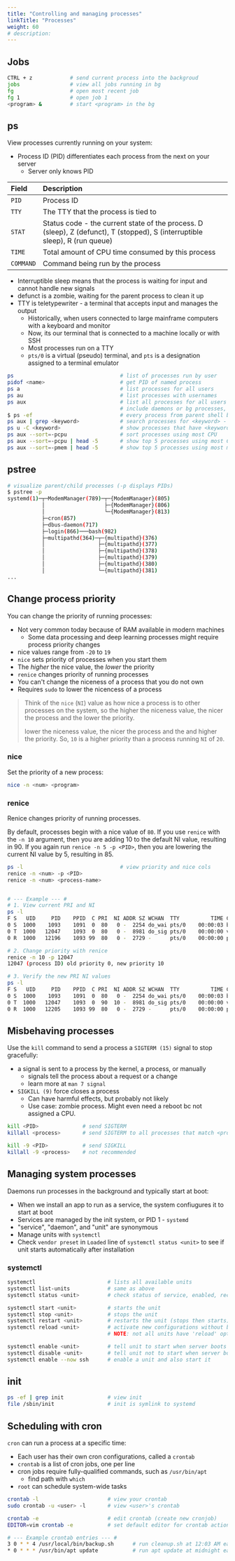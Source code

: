 ```yaml
---
title: "Controlling and managing processes"
linkTitle: "Processes"
weight: 60
# description:
---
```


## Jobs

```bash
CTRL + z            # send current process into the backgroud
jobs                # view all jobs running in bg
fg                  # open most recent job
fg 1                # open job 1
<program> &         # start <program> in the bg
```

## ps

View processes currently running on your system:
- Process ID (PID) differentiates each process from the next on your server
  - Server only knows PID
  

| Field     | Description                                                                                                                 |
| :-------- | :-------------------------------------------------------------------------------------------------------------------------- |
| `PID`     | Process ID                                                                                                                  |
| `TTY`     | The TTY that the process is tied to                                                                                         |
| `STAT`    | Status code - the current state of the process. D (sleep), Z (defunct), T (stopped), S (interruptible sleep), R (run queue) |
| `TIME`    | Total amount of CPU time consumed by this process                                                                           |
| `COMMAND` | Command being run by the process                                                                                            |

- Interruptible sleep means that the process is waiting for input and cannot handle new signals
- defunct is a zombie, waiting for the parent process to clean it up
- TTY is teletypewriter - a terminal that accepts input and manages the output
  - Historically, when users connected to large mainframe computers with a keyboard and monitor
  - Now, its our terminal that is connected to a machine locally or with SSH
  - Most processes run on a TTY
  - `pts/0` is a virtual (pseudo) terminal, and `pts` is a designation assigned to a terminal emulator


```bash
ps                                  # list of processes run by user
pidof <name>                        # get PID of named process
ps a                                # list processes for all users
ps au                               # list processes with usernames
ps aux                              # list all processes for all users with usernames, and 
                                    # include daemons or bg processes, not limited to TTY processes
$ ps -ef                            # every process from parent shell back to init
ps aux | grep <keyword>             # search processes for <keyword> - commonly used
ps u -C <keyword>                   # show processes that have <keyword>
ps aux --sort=-pcpu                 # sort processes using most CPU
ps aux --sort=-pcpu | head -5       # show top 5 processes using most CPU since boot
ps aux --sort=-pmem | head -5       # show top 5 processes using most memory since boot
```

## pstree

```bash
# visualize parent/child processes (-p displays PIDs)
$ pstree -p
systemd(1)─┬─ModemManager(789)─┬─{ModemManager}(805)
           │                   ├─{ModemManager}(806)
           │                   └─{ModemManager}(813)
           ├─cron(857)
           ├─dbus-daemon(717)
           ├─login(866)───bash(982)
           ├─multipathd(364)─┬─{multipathd}(376)
           │                 ├─{multipathd}(377)
           │                 ├─{multipathd}(378)
           │                 ├─{multipathd}(379)
           │                 ├─{multipathd}(380)
           │                 └─{multipathd}(381)
...
```

## Change process priority

You can change the priority of running processes:
- Not very common today because of RAM available in modern machines
  - Some data processing and deep learning processes might require process priority changes
- nice values range from `-20` to `19`
- `nice` sets priority of processes when you start them
- The _higher_ the nice value, the _lower_ the priority
- `renice` changes priority of running processes
- You can't change the niceness of a process that you do not own
- Requires `sudo` to lower the nicencess of a process

> Think of the `nice` (`NI`) value as how nice a process is to other processes on the system, so the higher the niceness value, the nicer the process and the lower the priority.
> 
> lower the niceness value, the nicer the process and the and higher the priority. So, `10` is a higher priority than a process running `NI` of `20`.

### nice

Set the priority of a new process:

```bash
nice -n <num> <program>
```

### renice

Renice changes priority of running processes.

By default, processes begin with a nice value of `80`. If you use `renice` with the `-n 10` argument, then you are adding 10 to the default NI value, resulting in 90. If you again run `renice -n 5 -p <PID>`, then you are lowering the current NI value by 5, resulting in 85. 

```bash
ps -l                               # view priority and nice cols
renice -n <num> -p <PID>
renice -n <num> <process-name>


# --- Example --- #
# 1. View current PRI and NI
ps -l
F S   UID     PID    PPID  C PRI  NI ADDR SZ WCHAN  TTY          TIME CMD
0 S  1000    1093    1091  0  80   0 -  2254 do_wai pts/0    00:00:03 bash
0 T  1000   12047    1093  0  80   0 -  8981 do_sig pts/0    00:00:00 vim
0 R  1000   12196    1093 99  80   0 -  2729 -      pts/0    00:00:00 ps

# 2. Change priority with renice
renice -n 10 -p 12047
12047 (process ID) old priority 0, new priority 10

# 3. Verify the new PRI NI values
ps -l
F S   UID     PID    PPID  C PRI  NI ADDR SZ WCHAN  TTY          TIME CMD
0 S  1000    1093    1091  0  80   0 -  2254 do_wai pts/0    00:00:03 bash
0 T  1000   12047    1093  0  90  10 -  8981 do_sig pts/0    00:00:00 vim
0 R  1000   12205    1093 99  80   0 -  2729 -      pts/0    00:00:00 ps
```

## Misbehaving processes

Use the `kill` command to send a process a `SIGTERM (15)` signal to stop gracefully:
- a signal is sent to a process by the kernel, a process, or manually
  - signals tell the process about a request or a change
  - learn more at `man 7 signal`
- `SIGKILL (9)` force closes a process
  - Can have harmful effects, but probably not likely
  - Use case: zombie process. Might even need a reboot bc not assigned a CPU.

```bash
kill <PID>              # send SIGTERM
killall <process>       # send SIGTERM to all processes that match <process>

kill -9 <PID>           # send SIGKILL
killall -9 <process>    # not recommended
```

## Managing system processes

Daemons run processes in the background and typically start at boot:
- When we install an app to run as a service, the system confiugures it to start at boot
- Services are managed by the init system, or PID 1 - `systemd`
- "service", "daemon", and "unit" are synonymous
- Manage units with `systemctl`
- Check `vendor preset` in `Loaded` line of `systemctl status <unit>` to see if unit starts automatically after installation

### systemctl

```bash
systemctl                       # lists all available units
systemctl list-units            # same as above
systemctl status <unit>         # check status of service, enabled, recent logs

systemctl start <unit>          # starts the unit
systemctl stop <unit>           # stops the unit
systemctl restart <unit>        # restarts the unit (stops then starts)
systemctl reload <unit>         # activate new configurations without bringing unit down (ex: Apache)
                                # NOTE: not all units have 'reload' option

systemctl enable <unit>         # tell unit to start when server boots
systemctl disable <unit>        # tell unit not to start when server boots
systemctl enable --now ssh      # enable a unit and also start it
```

## init

```bash
ps -ef | grep init              # view init
file /sbin/init                 # init is symlink to systemd
```

## Scheduling with cron

`cron` can run a process at a specific time:
- Each user has their own cron configurations, called a `crontab`
- `crontab` is a list of cron jobs, one per line
- cron jobs require fully-qualified commands, such as `/usr/bin/apt`
  - find path with `which`
- `root` can schedule system-wide tasks

```bash
crontab -l                      # view your crontab
sudo crontab -u <user> -l       # view <user>'s crontab

crontab -e                      # edit crontab (create new cronjob)
EDITOR=vim crontab -e           # set default editor for crontab actions

# --- Example crontab entries --- #
3 0 * * 4 /usr/local/bin/backup.sh      # run cleanup.sh at 12:03 AM each Thursday
* 0 * * * /usr/bin/apt update           # run apt update at midnight each night
```